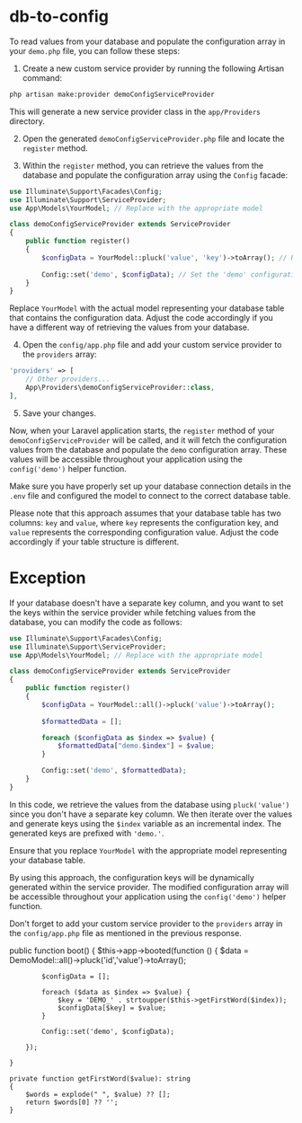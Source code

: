 # db-to-config

To read values from your database and populate the configuration array in your `demo.php` file, you can follow these steps:

1. Create a new custom service provider by running the following Artisan command:

```bash
php artisan make:provider demoConfigServiceProvider
```

This will generate a new service provider class in the `app/Providers` directory.

2. Open the generated `demoConfigServiceProvider.php` file and locate the `register` method.

3. Within the `register` method, you can retrieve the values from the database and populate the configuration array using the `Config` facade:

```php
use Illuminate\Support\Facades\Config;
use Illuminate\Support\ServiceProvider;
use App\Models\YourModel; // Replace with the appropriate model

class demoConfigServiceProvider extends ServiceProvider
{
    public function register()
    {
        $configData = YourModel::pluck('value', 'key')->toArray(); // Retrieve data from your model
        
        Config::set('demo', $configData); // Set the 'demo' configuration array with the retrieved data
    }
}
```

Replace `YourModel` with the actual model representing your database table that contains the configuration data. Adjust the code accordingly if you have a different way of retrieving the values from your database.

4. Open the `config/app.php` file and add your custom service provider to the `providers` array:

```php
'providers' => [
    // Other providers...
    App\Providers\demoConfigServiceProvider::class,
],
```

5. Save your changes.

Now, when your Laravel application starts, the `register` method of your `demoConfigServiceProvider` will be called, and it will fetch the configuration values from the database and populate the `demo` configuration array. These values will be accessible throughout your application using the `config('demo')` helper function.

Make sure you have properly set up your database connection details in the `.env` file and configured the model to connect to the correct database table.

Please note that this approach assumes that your database table has two columns: `key` and `value`, where `key` represents the configuration key, and `value` represents the corresponding configuration value. Adjust the code accordingly if your table structure is different.

# Exception
If your database doesn't have a separate key column, and you want to set the keys within the service provider while fetching values from the database, you can modify the code as follows:

```php
use Illuminate\Support\Facades\Config;
use Illuminate\Support\ServiceProvider;
use App\Models\YourModel; // Replace with the appropriate model

class demoConfigServiceProvider extends ServiceProvider
{
    public function register()
    {
        $configData = YourModel::all()->pluck('value')->toArray();
        
        $formattedData = [];

        foreach ($configData as $index => $value) {
            $formattedData["demo.$index"] = $value;
        }

        Config::set('demo', $formattedData);
    }
}
```

In this code, we retrieve the values from the database using `pluck('value')` since you don't have a separate key column. We then iterate over the values and generate keys using the `$index` variable as an incremental index. The generated keys are prefixed with `'demo.'`.

Ensure that you replace `YourModel` with the appropriate model representing your database table.

By using this approach, the configuration keys will be dynamically generated within the service provider. The modified configuration array will be accessible throughout your application using the `config('demo')` helper function.

Don't forget to add your custom service provider to the `providers` array in the `config/app.php` file as mentioned in the previous response.



public function boot()
    {
        $this->app->booted(function () {
            $data = DemoModel::all()->pluck('id','value')->toArray();

            $configData = [];

            foreach ($data as $index => $value) {
                $key = 'DEMO_' . strtoupper($this->getFirstWord($index));
                $configData[$key] = $value;
            }

            Config::set('demo', $configData);

        });

    }

    private function getFirstWord($value): string
    {
        $words = explode(" ", $value) ?? [];
        return $words[0] ?? '';
    }
